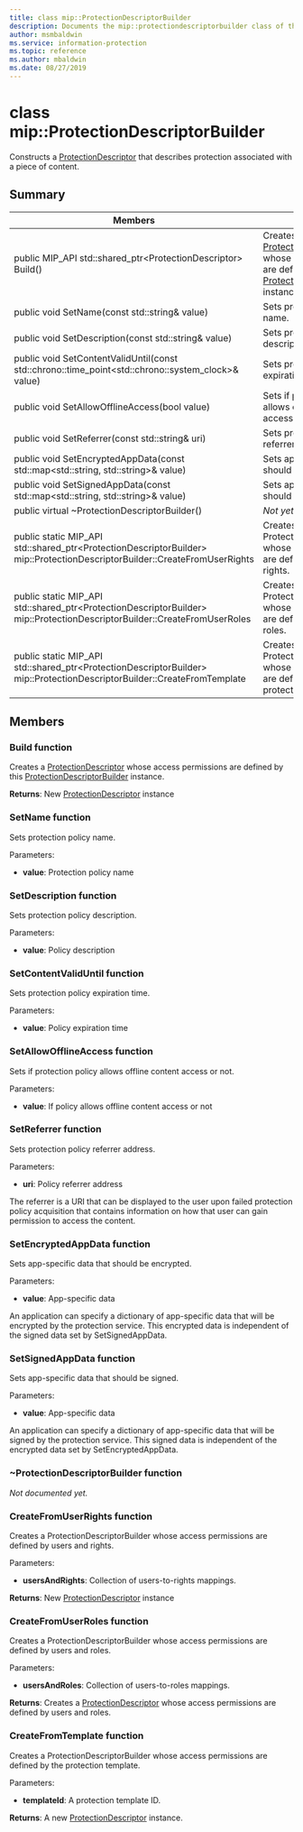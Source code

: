 ```yaml
---
title: class mip::ProtectionDescriptorBuilder 
description: Documents the mip::protectiondescriptorbuilder class of the Microsoft Information Protection (MIP) SDK.
author: msmbaldwin
ms.service: information-protection
ms.topic: reference
ms.author: mbaldwin
ms.date: 08/27/2019
---
```


# class mip::ProtectionDescriptorBuilder 
Constructs a [ProtectionDescriptor](class_mip_protectiondescriptor.md) that describes protection associated with a piece of content.
  
## Summary
 Members                        | Descriptions                                
--------------------------------|---------------------------------------------
public MIP_API std::shared_ptr\<ProtectionDescriptor\> Build()  |  Creates a [ProtectionDescriptor](class_mip_protectiondescriptor.md) whose access permissions are defined by this [ProtectionDescriptorBuilder](class_mip_protectiondescriptorbuilder.md) instance.
public void SetName(const std::string& value)  |  Sets protection policy name.
public void SetDescription(const std::string& value)  |  Sets protection policy description.
public void SetContentValidUntil(const std::chrono::time_point\<std::chrono::system_clock\>& value)  |  Sets protection policy expiration time.
public void SetAllowOfflineAccess(bool value)  |  Sets if protection policy allows offline content access or not.
public void SetReferrer(const std::string& uri)  |  Sets protection policy referrer address.
public void SetEncryptedAppData(const std::map\<std::string, std::string\>& value)  |  Sets app-specific data that should be encrypted.
public void SetSignedAppData(const std::map\<std::string, std::string\>& value)  |  Sets app-specific data that should be signed.
public virtual ~ProtectionDescriptorBuilder()  | _Not yet documented._
public static MIP_API std::shared_ptr&lt;ProtectionDescriptorBuilder&gt; mip::ProtectionDescriptorBuilder::CreateFromUserRights | Creates a ProtectionDescriptorBuilder whose access permissions are defined by users and rights.
public static MIP_API std::shared_ptr&lt;ProtectionDescriptorBuilder&gt; mip::ProtectionDescriptorBuilder::CreateFromUserRoles | Creates a ProtectionDescriptorBuilder whose access permissions are defined by users and roles.
public static MIP_API std::shared_ptr&lt;ProtectionDescriptorBuilder&gt; mip::ProtectionDescriptorBuilder::CreateFromTemplate | Creates a ProtectionDescriptorBuilder whose access permissions are defined by the protection template. 


## Members
  
### Build function
Creates a [ProtectionDescriptor](class_mip_protectiondescriptor.md) whose access permissions are defined by this [ProtectionDescriptorBuilder](class_mip_protectiondescriptorbuilder.md) instance.

  
**Returns**: New [ProtectionDescriptor](class_mip_protectiondescriptor.md) instance
  
### SetName function
Sets protection policy name.

Parameters:  
* **value**: Protection policy name


  
### SetDescription function
Sets protection policy description.

Parameters:  
* **value**: Policy description

### SetContentValidUntil function
Sets protection policy expiration time.

Parameters:  
* **value**: Policy expiration time


  
### SetAllowOfflineAccess function
Sets if protection policy allows offline content access or not.

Parameters:  
* **value**: If policy allows offline content access or not

### SetReferrer function
Sets protection policy referrer address.

Parameters:  
* **uri**: Policy referrer address


The referrer is a URI that can be displayed to the user upon failed protection policy acquisition that contains information on how that user can gain permission to access the content.
  
### SetEncryptedAppData function
Sets app-specific data that should be encrypted.

Parameters:  
* **value**: App-specific data


An application can specify a dictionary of app-specific data that will be encrypted by the protection service. This encrypted data is independent of the signed data set by SetSignedAppData.
  
### SetSignedAppData function
Sets app-specific data that should be signed.

Parameters:  
* **value**: App-specific data


An application can specify a dictionary of app-specific data that will be signed by the protection service. This signed data is independent of the encrypted data set by SetEncryptedAppData.
  
### ~ProtectionDescriptorBuilder function
_Not documented yet._

### CreateFromUserRights function
Creates a ProtectionDescriptorBuilder whose access permissions are defined by users and rights.

Parameters:
* **usersAndRights**: Collection of users-to-rights mappings.

**Returns**: New [ProtectionDescriptor](class_mip_protectiondescriptor.md) instance 

### CreateFromUserRoles function
Creates a ProtectionDescriptorBuilder whose access permissions are defined by users and roles.

Parameters:
* **usersAndRoles**: Collection of users-to-roles mappings.

**Returns**: Creates a [ProtectionDescriptor](class_mip_protectiondescriptor.md) whose access permissions are defined by users and roles.

### CreateFromTemplate function
Creates a ProtectionDescriptorBuilder whose access permissions are defined by the protection template. 

Parameters:
* **templateId**: A protection template ID.

**Returns**: A new [ProtectionDescriptor](class_mip_protectiondescriptor.md) instance.



